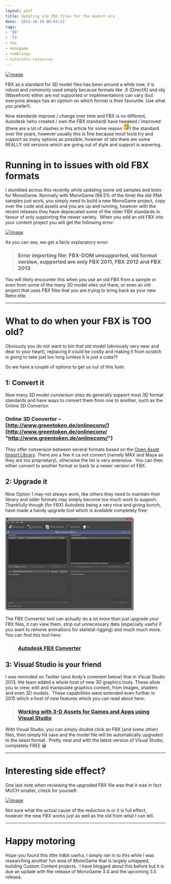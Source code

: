 ```yaml
---
layout: post
title: Updating old FBX files for the modern era
date: '2015-10-19 08:43:21'
tags:
- '68'
- '72'
- fbx
- monogame
- ramblings
- tutorials-resources
---
```


[![image](/Images/wordpress/2015/10/image_thumb.png "image")](/Images/wordpress/2015/10/image.png)

FBX as a standard for 3D model files has been around a while now, it is robust and commonly used simply because formats like .X (DirectX) and obj (Wavefront) either are not supported or implementations can vary (but everyone always has an opinion on which format is their favourite. Use what you prefer!).

Now standards improve / change over time and FBX is no different, Autodesk (who created / own the FBX standard) have tweaked / improved (there are a lot of slashes in this article for some reason ![Confused smile](/Images/wordpress/2015/10/wlEmoticon-confusedsmile.png)) the standard over the years, however usually this is fine because most tools try and support as many options as possible, however of late there are some REALLY old versions which are going out of style and support is wavering.

# Running in to issues with old FBX formats

I stumbled across this recently while updating some old samples and tests for MonoGame. Normally with MonoGame (99.5% of the time) the old XNA samples just work, you simply need to build a new MonoGame project, copy over the code and assets and you are up and running, however with the recent releases they have deprecated some of the older FBX standards in favour of only supporting the newer variety.&nbsp; When you add an old FBX into your content project you will get the following error:

[![image](/Images/wordpress/2015/10/image_thumb1.png "image")](/Images/wordpress/2015/10/image1.png)

As you can see, we get a fairly explanatory error:

> ### Error importing file: FBX-DOM unsupported, old format version, supported are only FBX 2011, FBX 2012 and FBX 2013

You will likely encounter this when you use an old FBX from a sample or even from some of the many 3D model sites out there, or even an old project that uses FBX files that you are trying to bring back as your new Retro title.

* * *

# What to do when your FBX is TOO old?

Obviously you do not want to bin that old model (obviously very near and dear to your heart), replacing it could be costly and making it from scratch is going to take just too long (unless it is just a cube?)

So we have a couple of options to get us out of this hole:

## 1: Convert it

Now many 3D model conversion sites do generally support most 3D format standards and have ways to convert them from one to another, such as the Online 3D Convertor.

### Online 3D Convertor – [http://www.greentoken.de/onlineconv/](http://www.greentoken.de/onlineconv/ "http://www.greentoken.de/onlineconv/")

They offer conversion between several formats based on the [Open Asset Import Library](http://assimp.sourceforge.net/main_features_formats.html). There are a few it ca not convert (namely MAX and Maya as they are too proprietary), otherwise the list is very extensive.&nbsp; You can then either convert to another format or back to a newer version of FBX.

## 2: Upgrade it

Now Option 1 may not always work, like others they need to maintain their library and older formats may simply become too much work to support. Thankfully though (for FBX) Autodesk being a very nice and giving bunch, have made a handy upgrade tool which is available completely free:

[![image](/Images/wordpress/2015/10/image2.png "image")](http://usa.autodesk.com/adsk/servlet/pc/item?siteID=123112&id=22694909)

The FBX Convertor tool can actually do a lot more than just upgrade your FBX files, it can view them, strip out unnecessary data (especially useful if you want to remove animations for skeletal rigging) and much much more.&nbsp; You can find this tool here:

> ### [Autodesk FBX Converter](http://usa.autodesk.com/adsk/servlet/pc/item?siteID=123112&id=22694909 "Autodesk FBX Converter")

## 3: Visual Studio is your friend

I was reminded on Twitter (and Andy’s comment below) that in Visual Studio 2013, the team added a whole host of new 3D graphics tools. These allow you to view, edit and manipulate graphics content, from images, shaders and even 3D models.&nbsp; These capabilities were extended even further in 2015 which a host of new features which you can read about here:

> ### [Working with 3-D Assets for Games and Apps using Visual Studio](https://msdn.microsoft.com/en-gb/library/hh315737.aspx)

With Visual Studio, you can simply double click an FBX (and some other) files, then simply hit save and the model file will be automatically upgraded to the latest format.&nbsp; Pretty neat and with the latest version of Visual Studio, completely FREE 😀

* * *

# Interesting side effect?

One last note when reviewing the upgraded FBX file was that it was in fact MUCH smaller, check for yourself:

[![image](/Images/wordpress/2015/10/image_thumb3.png "image")](/Images/wordpress/2015/10/image4.png)

Not sure what the actual cause of the reduction is or it is full effect, however the new FBX works just as well as the old from what I can tell.

* * *

# Happy motoring

Hope you found this little tidbit useful, I simply ran in to this while I was researching another fun area of MonoGame that is largely untapped, building Custom Content projects.&nbsp; I have blogged about this before but it is due an update with the release of MonoGame 3.4 and the upcoming 3.5 release.

